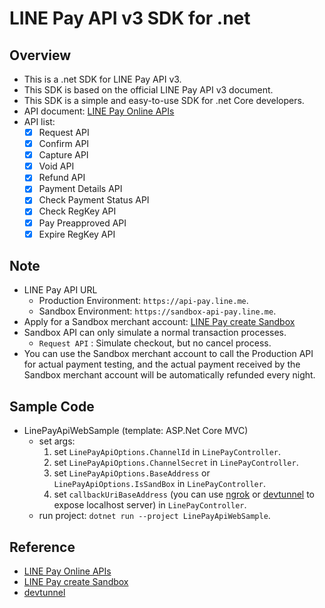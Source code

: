 # LINE Pay API v3 SDK for .net
## Overview
- This is a .net SDK for LINE Pay API v3.
- This SDK is based on the official LINE Pay API v3 document.
- This SDK is a simple and easy-to-use SDK for .net Core developers.
- API document: [LINE Pay Online APIs](https://pay.line.me/th/developers/apis/onlineApis?locale=zh_TW)
- API list:
	- [x] Request API
	- [x] Confirm API
	- [x] Capture API
	- [x] Void API
	- [x] Refund API
	- [x] Payment Details API
	- [x] Check Payment Status API
	- [x] Check RegKey API
	- [x] Pay Preapproved API
	- [x] Expire RegKey API
## Note
- LINE Pay API URL
	- Production Environment: `https://api-pay.line.me`.
	- Sandbox Environment: `https://sandbox-api-pay.line.me`.
- Apply for a Sandbox merchant account: [LINE Pay create Sandbox](https://pay.line.me/tw/developers/techsupport/sandbox/creation?locale=zh_TW)
- Sandbox API can only simulate a normal transaction processes.
	- `Request API` : Simulate checkout, but no cancel process.
- You can use the Sandbox merchant account to call the Production API for actual payment testing, and the actual payment received by the Sandbox merchant account will be automatically refunded every night.
## Sample Code
- LinePayApiWebSample (template: ASP.Net Core MVC)
	- set args: 
		1. set `LinePayApiOptions.ChannelId` in `LinePayController`.
		2. set `LinePayApiOptions.ChannelSecret` in `LinePayController`.
		3. set `LinePayApiOptions.BaseAddress` or `LinePayApiOptions.IsSandBox` in `LinePayController`.
		4. set `callbackUriBaseAddress` (you can use [ngrok](https://ngrok.com/) or [devtunnel](https://learn.microsoft.com/zh-tw/azure/developer/dev-tunnels/get-started?tabs=windows) to expose localhost server) in `LinePayController`.
	- run project: `dotnet run --project LinePayApiWebSample`.

## Reference
- [LINE Pay Online APIs](https://pay.line.me/th/developers/apis/onlineApis?locale=zh_TW)
- [LINE Pay create Sandbox](https://pay.line.me/tw/developers/techsupport/sandbox/creation?locale=zh_TW)
- [devtunnel](https://learn.microsoft.com/zh-tw/azure/developer/dev-tunnels/get-started?tabs=windows)